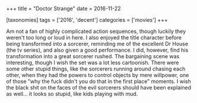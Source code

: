 +++
title = "Doctor Strange"
date = 2016-11-22

[taxonomies]
tags = ['2016', 'decent']
categories = ['movies']
+++

Am not a fan of highly complicated action sequences, though luckily they
weren't too long or loud in here. I also enjoyed the title character
before being transformed into a sorcerer, reminding me of the excellent
Dr House (the tv series), and also given a good performance. I did,
however, find his transformation into a great sorcerer rushed. The
bargaining scene was interesting, though I wish the set was a lot less
cartoonish. There were some other stupid things, like the sorcerers
running around chasing each other, when they had the powers to control
objects by mere willpower, one of those "why the fuck didn't you do
that in the first place" moments. I wish the black shit on the faces of the
evil sorcerers should have been explained as well... it looks so
stupid, like kids playing with mud.
